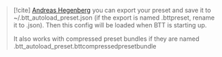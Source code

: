 > [!cite] [Andreas Hegenberg](https://community.folivora.ai/t/dotfile-configuration/25654/2?u=jimratliff)
> you can export your preset and save it to ~/.btt_autoload_preset.json (if the export is named .bttpreset, rename it to .json). Then this config will be loaded when BTT is starting up.
> 
> It also works with compressed preset bundles if they are named .btt_autoload_preset.bttcompressedpresetbundle